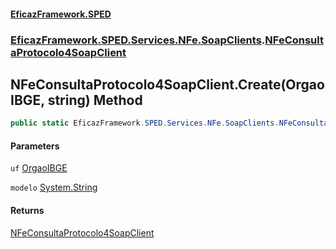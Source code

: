 #### [EficazFramework.SPED](EficazFrameworkSPED.md 'EficazFramework SPED')
### [EficazFramework.SPED.Services.NFe.SoapClients](EficazFramework.SPED.Services.NFe.SoapClients.md 'EficazFramework.SPED.Services.NFe.SoapClients').[NFeConsultaProtocolo4SoapClient](EficazFramework.SPED.Services.NFe.SoapClients/NFeConsultaProtocolo4SoapClient.md 'EficazFramework.SPED.Services.NFe.SoapClients.NFeConsultaProtocolo4SoapClient')

## NFeConsultaProtocolo4SoapClient.Create(OrgaoIBGE, string) Method

```csharp
public static EficazFramework.SPED.Services.NFe.SoapClients.NFeConsultaProtocolo4SoapClient Create(EficazFramework.SPED.Schemas.NFe.OrgaoIBGE uf, string modelo="55");
```
#### Parameters

<a name='EficazFramework.SPED.Services.NFe.SoapClients.NFeConsultaProtocolo4SoapClient.Create(EficazFramework.SPED.Schemas.NFe.OrgaoIBGE,string).uf'></a>

`uf` [OrgaoIBGE](EficazFramework.SPED.Schemas.NFe/OrgaoIBGE.md 'EficazFramework.SPED.Schemas.NFe.OrgaoIBGE')

<a name='EficazFramework.SPED.Services.NFe.SoapClients.NFeConsultaProtocolo4SoapClient.Create(EficazFramework.SPED.Schemas.NFe.OrgaoIBGE,string).modelo'></a>

`modelo` [System.String](https://docs.microsoft.com/en-us/dotnet/api/System.String 'System.String')

#### Returns
[NFeConsultaProtocolo4SoapClient](EficazFramework.SPED.Services.NFe.SoapClients/NFeConsultaProtocolo4SoapClient.md 'EficazFramework.SPED.Services.NFe.SoapClients.NFeConsultaProtocolo4SoapClient')